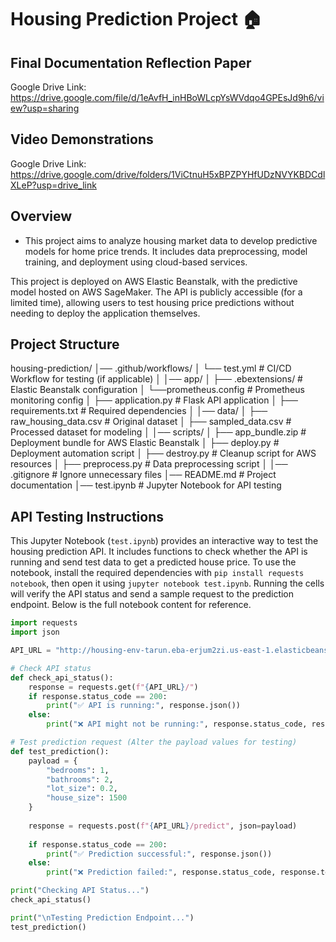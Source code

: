 # Housing Prediction Project 🏠

## Final Documentation Reflection Paper 
Google Drive Link: https://drive.google.com/file/d/1eAvfH_inHBoWLcpYsWVdqo4GPEsJd9h6/view?usp=sharing

## Video Demonstrations
Google Drive Link: https://drive.google.com/drive/folders/1ViCtnuH5xBPZPYHfUDzNVYKBDCdlXLeP?usp=drive_link

## Overview
- This project aims to analyze housing market data to develop predictive models for home price trends. It includes data preprocessing, model training, and deployment using cloud-based services.

This project is deployed on AWS Elastic Beanstalk, with the predictive model hosted on AWS SageMaker. The API is publicly accessible (for a limited time), allowing users to test housing price predictions without needing to deploy the application themselves.

## Project Structure
housing-prediction/
│── .github/workflows/
│   └── test.yml              # CI/CD Workflow for testing (if applicable)
│
│── app/
│   ├── .ebextensions/        # Elastic Beanstalk configuration
│       └──prometheus.config  # Prometheus monitoring config
│   ├── application.py        # Flask API application
│   ├── requirements.txt      # Required dependencies
│
│── data/
│   ├── raw_housing_data.csv  # Original dataset
│   ├── sampled_data.csv      # Processed dataset for modeling
│
│── scripts/
│   ├── app_bundle.zip        # Deployment bundle for AWS Elastic Beanstalk
│   ├── deploy.py             # Deployment automation script
│   ├── destroy.py            # Cleanup script for AWS resources
│   ├── preprocess.py         # Data preprocessing script
│
│── .gitignore                # Ignore unnecessary files
│── README.md                 # Project documentation
│── test.ipynb                # Jupyter Notebook for API testing


## API Testing Instructions 
This Jupyter Notebook (`test.ipynb`) provides an interactive way to test the housing prediction API. It includes functions to check whether the API is running and send test data to get a predicted house price. To use the notebook, install the required dependencies with `pip install requests notebook`, then open it using `jupyter notebook test.ipynb`. Running the cells will verify the API status and send a sample request to the prediction endpoint. Below is the full notebook content for reference.
```python
import requests
import json

API_URL = "http://housing-env-tarun.eba-erjum2zi.us-east-1.elasticbeanstalk.com/"

# Check API status
def check_api_status():
    response = requests.get(f"{API_URL}/")
    if response.status_code == 200:
        print("✅ API is running:", response.json())
    else:
        print("❌ API might not be running:", response.status_code, response.text)

# Test prediction request (Alter the payload values for testing)
def test_prediction():
    payload = {
        "bedrooms": 1,
        "bathrooms": 2,
        "lot_size": 0.2,
        "house_size": 1500
    }
    
    response = requests.post(f"{API_URL}/predict", json=payload)
    
    if response.status_code == 200:
        print("✅ Prediction successful:", response.json())
    else:
        print("❌ Prediction failed:", response.status_code, response.text)

print("Checking API Status...")
check_api_status()

print("\nTesting Prediction Endpoint...")
test_prediction()

```


